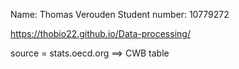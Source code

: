 Name:             Thomas Verouden
Student number:   10779272




https://thobio22.github.io/Data-processing/


source = stats.oecd.org ==> CWB table
